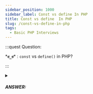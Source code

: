 ```yaml
---
sidebar_position: 1000
sidebar_label: Const vs define In PHP
title: Const vs define  In PHP
slug: /const-vs-define-in-php
tags:
  - Basic PHP Interviews
---
```


:::quest Question:

\***`ಠ_ಠ`**\* : 
`const` vs `define()` in PHP?

:::

<details>
  <summary><h5>ANSWER:</h5></summary>

  \***`◔̯◔`**\* :
In PHP, both `const` and `define()` can be used to define constants, but they have some differences:


|     | **`const`** | **`define()`**                            |
|-------------|-------------------------------------------------------------------|-----------------------------------------------------------|
| Scope       | Define constants at class or namespace level                      | Define constants at the global level                      |
| Data types  | Only used to define scalar values                                 | Can be used for scalar or non-scalar values               |
| Performance | Faster as constants are processed at compile-time                 | Slower as constants are processed at runtime              |
| Conditional | Cannot be defined conditionally as it's processed at compile-time | Can be defined conditionally as it's processed at runtime |

Here's an example that demonstrates the use of `const` and `define()`:
```php
const MY_CONST = 'Hello, World!';
define('MY_DEFINE', 'Hi, World!');

echo MY_CONST;    // Outputs "Hello, World!"
echo MY_DEFINE;   // Outputs "Hi, World!"

// Defining a constant with a non-scalar value using define()
define('MY_ARRAY', [1, 2, 3]);
echo MY_ARRAY[0]; // Outputs 1

// Using const inside a class
class MyClass {
    const MY_CLASS_CONST = 'Hello, Class!';
    
    public function myMethod() {
        echo self::MY_CLASS_CONST;
    }
}

$obj = new MyClass();
$obj->myMethod();  // Outputs "Hello, Class!"

```

</details>